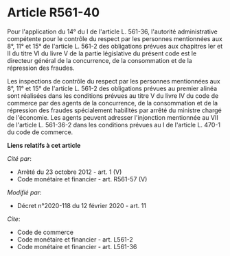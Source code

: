# Article R561-40

Pour l'application du 14° du I de l'article L. 561-36, l'autorité administrative compétente pour le contrôle du respect par
les personnes mentionnées aux 8°, 11° et 15° de l'article L. 561-2 des obligations prévues aux chapitres Ier et II du titre
VI du livre V de la partie législative du présent code est le directeur général de la concurrence, de la consommation et de
la répression des fraudes. 

Les inspections de contrôle du respect par les personnes mentionnées aux 8°, 11° et 15° de l'article L. 561-2 des obligations
prévues au premier alinéa sont réalisées dans les conditions prévues au titre V du livre IV du code de commerce par des
agents de la concurrence, de la consommation et de la répression des fraudes spécialement habilités par arrêté du ministre
chargé de l'économie. Les agents peuvent adresser l'injonction mentionnée au VII de l'article L. 561-36-2 dans les conditions
prévues au I de l'article L. 470-1 du code de commerce.

**Liens relatifs à cet article**

_Cité par_:

  - Arrêté du 23 octobre 2012 - art. 1 (V)
  - Code monétaire et financier - art. R561-57 (V)

_Modifié par_:

  - Décret n°2020-118 du 12 février 2020 - art. 11

_Cite_:

  - Code de commerce
  - Code monétaire et financier - art. L561-2
  - Code monétaire et financier - art. L561-36
